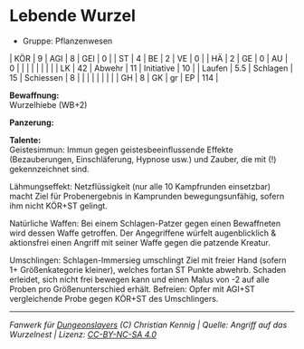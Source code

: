 # Lebende Wurzel  
- Gruppe: Pflanzenwesen  

| KÖR    | 9   | AGI      | 8  | GEI        | 0   |
| ST     | 4   | BE       | 2  | VE         | 0   |
| HÄ     | 2   | GE       | 0  | AU         | 0   |
|        |     |          |    |            |     |
| LK     | 42  | Abwehr   | 11 | Initiative | 10  |
| Laufen | 5.5 | Schlagen | 15 | Schiessen  | 8   |
|        |     |          |    |            |     |
| GH     | 8   | GK       | gr | EP         | 114 |


**Bewaffnung:**  
Wurzelhiebe (WB+2)

**Panzerung:**  


**Talente:**  
Geistesimmun: Immun gegen geistesbeeinflussende Effekte (Bezauberungen, Einschläferung, Hypnose usw.) und Zauber, die mit (!) gekennzeichnet sind.

Lähmungseffekt: Netzflüssigkeit (nur alle 10 Kampfrunden einsetzbar) macht Ziel für Probenergebnis in Kamprunden bewegungsunfähig, sofern ihm nicht KÖR+ST gelingt.

Natürliche Waffen: Bei einem Schlagen-Patzer gegen einen Bewaffneten wird dessen Waffe getroffen. Der Angegriffene würfelt augenblicklich & aktionsfrei einen Angriff mit seiner Waffe gegen die patzende Kreatur.

Umschlingen: Schlagen-Immersieg umschlingt Ziel mit freier Hand (sofern 1+ Größenkategorie kleiner), welches fortan ST Punkte abwehrb. Schaden erleidet, sich nicht frei bewegen kann und einen Malus von -2 auf alle Proben pro Größenunterschied erhält. Befreien: Opfer mit AGI+ST vergleichende Probe gegen KÖR+ST des Umschlingers.





___
*Fanwerk für [Dungeonslayers](https://www.dungeonslayers.net/) (C) Christian Kennig | Quelle: Angriff auf das Wurzelnest | Lizenz: [CC-BY-NC-SA 4.0](https://creativecommons.org/licenses/by-nc-sa/4.0/deed.de)*